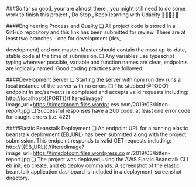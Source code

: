 ###So far so good, your are almost there , you might still need to do some work to finish this project , Do Stop , Keep learning with Udacity 💪💪💪💪💪


####Engineering Process and Quality
❏ All project code is stored in a GitHub repository and this link has been submitted
for review. There are at least two branches - one for development (dev,

development) and one master. Master should contain the most up-to-date, stable
code at the time of submission.
❏ Any variables use typescript typing wherever possible, variable and function
names are clear, endpoints are logically named. Good coding practices are
followed.

####Development Server
❏ Starting the server with npm run dev runs a local instance of the server with no
errors
❏ The stubbed @TODO1 endpoint in src/server.ts is completed and accepts
valid requests including:
http://localhost:{{PORT}}/filteredimage?image_url=https://timedotcom.files.wordpr
ess.com/2019/03/kitten-report.jpg
❏ Successful responses have a 200 code, at least one error code for caught errors
(i.e. 422)

####Elastic Beanstalk Deployment
❏ An endpoint URL for a running elastic beanstalk deployment (EB_URL) has been
submitted along with the project submission. This endpoint responds to valid
GET requests including:
http://{{EB_URL}}/filteredimage?image_url=https://timedotcom.files.wordpress.co
m/2019/03/kitten-report.jpg
❏ The project was deployed using the AWS Elastic Beanstalk CLI eb init, eb
create, and eb deploy commands.
A screenshot of the elastic beanstalk application dashboard is included in a
deployment_screenshot directory.